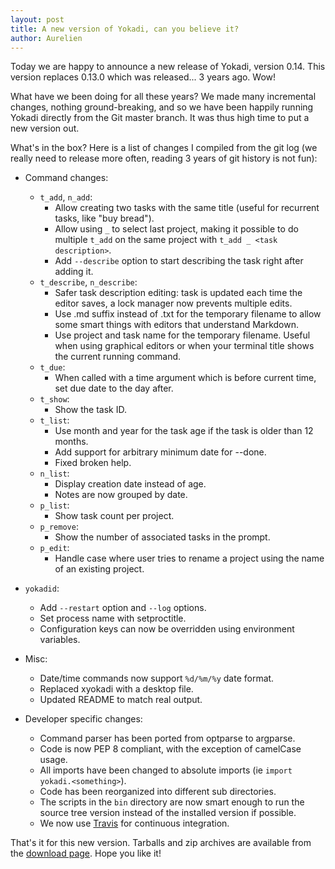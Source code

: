 ```yaml
---
layout: post
title: A new version of Yokadi, can you believe it?
author: Aurelien
---
```


Today we are happy to announce a new release of Yokadi, version 0.14. This version replaces 0.13.0 which was released... 3 years ago. Wow!

What have we been doing for all these years? We made many incremental changes, nothing ground-breaking, and so we have been happily running Yokadi directly from the Git master branch. It was thus high time to put a new version out.

What's in the box? Here is a list of changes I compiled from the git log (we really need to release more often, reading 3 years of git history is not fun):

- Command changes:
    - `t_add`, `n_add`:
        - Allow creating two tasks with the same title (useful for recurrent tasks, like "buy bread").
        - Allow using `_` to select last project, making it possible to do multiple `t_add` on the same project with `t_add _ <task description>`.
        - Add `--describe` option to start describing the task right after adding it.
    - `t_describe`, `n_describe`:
        - Safer task description editing: task is updated each time the editor saves, a lock manager now prevents multiple edits.
        - Use .md suffix instead of .txt for the temporary filename to allow some smart things with editors that understand Markdown.
        - Use project and task name for the temporary filename. Useful when using graphical editors or when your terminal title shows the current running command.
    - `t_due`:
        - When called with a time argument which is before current time, set due date to the day after.
    - `t_show`:
        - Show the task ID.
    - `t_list`:
        - Use month and year for the task age if the task is older than 12 months.
        - Add support for arbitrary minimum date for --done.
        - Fixed broken help.
    - `n_list`:
        - Display creation date instead of age.
        - Notes are now grouped by date.
    - `p_list`:
        - Show task count per project.
    - `p_remove`:
        - Show the number of associated tasks in the prompt.
    - `p_edit`:
        - Handle case where user tries to rename a project using the name of an existing project.

- `yokadid`:
    - Add `--restart` option and `--log` options.
    - Set process name with setproctitle.
    - Configuration keys can now be overridden using environment variables.

- Misc:
    - Date/time commands now support `%d/%m/%y` date format.
    - Replaced xyokadi with a desktop file.
    - Updated README to match real output.

- Developer specific changes:
    - Command parser has been ported from optparse to argparse.
    - Code is now PEP 8 compliant, with the exception of camelCase usage.
    - All imports have been changed to absolute imports (ie `import yokadi.<something>`).
    - Code has been reorganized into different sub directories.
    - The scripts in the `bin` directory are now smart enough to run the source tree version instead of the installed version if possible.
    - We now use [Travis](https://travis-ci.org/agateau/yokadi) for continuous integration.

That's it for this new version. Tarballs and zip archives are available from the [download page](/download.html). Hope you like it!